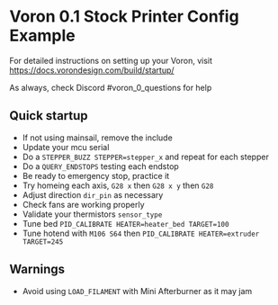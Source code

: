 # Voron 0.1 Stock Printer Config Example

For detailed instructions on setting up your Voron, visit
https://docs.vorondesign.com/build/startup/

As always, check Discord #voron_0_questions for help

## Quick startup
* If not using mainsail, remove the include
* Update your mcu serial
* Do a `STEPPER_BUZZ STEPPER=stepper_x` and repeat for each stepper
* Do a `QUERY_ENDSTOPS` testing each endstop
* Be ready to emergency stop, practice it
* Try homeing each axis, `G28 x` then `G28 x y` then `G28`
* Adjust direction `dir_pin` as necessary
* Check fans are working properly
* Validate your thermistors `sensor_type`
* Tune bed `PID_CALIBRATE HEATER=heater_bed TARGET=100`
* Tune hotend with `M106 S64` then `PID_CALIBRATE HEATER=extruder TARGET=245`


## Warnings
* Avoid using `LOAD_FILAMENT` with Mini Afterburner as it may jam